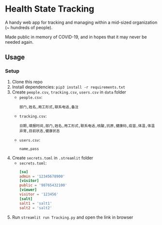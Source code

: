 # Health State Tracking

A handy web app for tracking and managing within a mid-sized organization (~ hundreds of people).

Made public in memory of COVID-19, and in hopes that it may never be needed again.

## Usage

### Setup

1. Clone this repo
2. Install dependencies: `pip3 install -r requirements.txt`
3. Create `people.csv`, `tracking.csv`, `users.csv` in `data` folder
   - `people.csv`:
     ```csv
     部门,姓名,用工形式,联系电话,备注
     ```
   - `tracking.csv`:
     ```csv
     日期,填报时间,部门,姓名,用工形式,联系电话,核酸,抗原,健康码,疫苗,体温,体温异常,目前状态,健康状态
     ```
   - `users.csv`:
     ```csv
     name,pass
     ```
4. Create `secrets.toml` in `.streamlit` folder
   - `secrets.toml`:
     ```toml
     [su]
     admin = '12345678900'
     [visitor]
     public = '98765432100'
     [viewer]
     visitor = '123456'
     [salt]
     salt1 = 'salt1'
     salt2 = 'salt2'
     ```
5. Run `streamlit run Tracking.py` and open the link in browser
